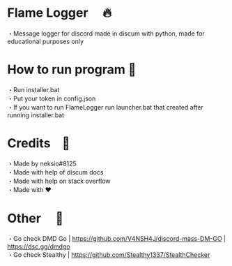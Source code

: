 # Flame Logger &nbsp;&nbsp;&nbsp; 🔥
・Message logger for discord made in discum with python, made for educational purposes only

# How to run program 🍱
・Run installer.bat<br>
・Put your token in config.json<br>
・If you want to run FlameLogger run launcher.bat that created after running installer.bat<br>

# Credits &nbsp;&nbsp;&nbsp;📝

・Made by neksio#8125<br>
・Made with help of discum docs<br>
・Made with help on stack overflow<br>
・Made with ❤<br>

# Other &nbsp;&nbsp;&nbsp; 🍞
・Go check DMD Go   | https://github.com/V4NSH4J/discord-mass-DM-GO | https://dsc.gg/dmdgo<br>
・Go check Stealthy | https://github.com/Stealthy1337/StealthChecker

